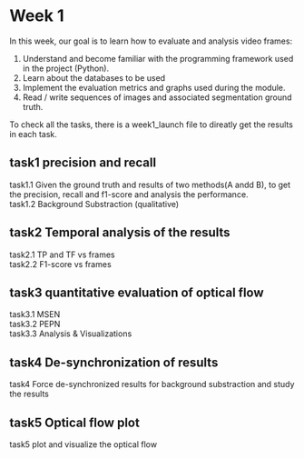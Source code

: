 
# Week 1
In this week, our goal is to learn how to evaluate and analysis video frames:  
1. Understand and become familiar with the programming framework used in the project (Python).  
2. Learn about the databases to be used  
3. Implement the evaluation metrics and graphs used during the module.  
4. Read / write sequences of images and associated segmentation ground truth.  

To check all the tasks, there is a week1_launch file to direatly get the results in each task.  

## task1 precision and recall  
task1.1 Given the ground truth and results of two methods(A andd B), to get the precision, recall and f1-score and analysis the performance.  
task1.2 Background Substraction (qualitative)  

## task2 Temporal analysis of the results
task2.1 TP and TF vs frames  
task2.2 F1-score vs frames  

## task3 quantitative evaluation of optical flow
task3.1 MSEN  
task3.2 PEPN  
task3.3 Analysis & Visualizations  

## task4 De-synchronization of results
task4 Force de-synchronized results for background substraction and study the results     

## task5 Optical flow plot
task5 plot and visualize the optical flow  
